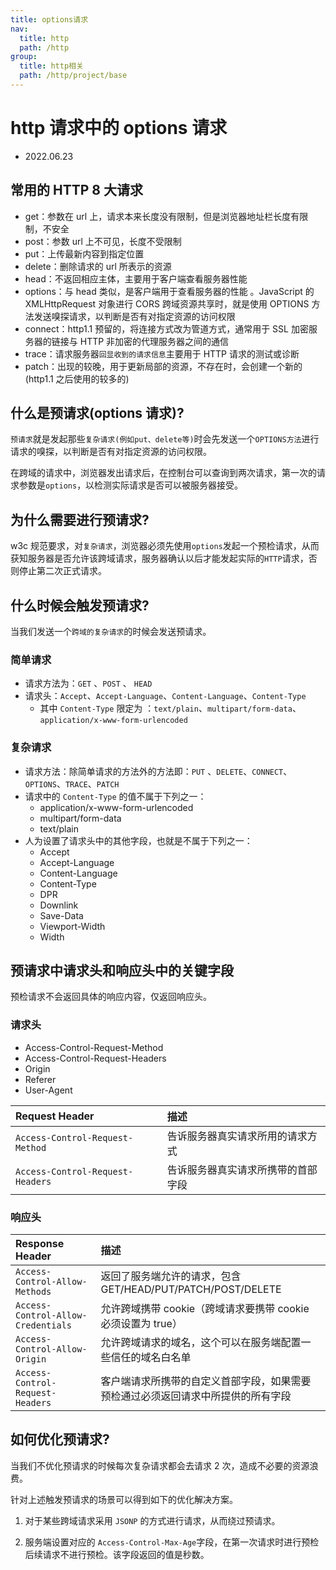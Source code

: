 ```yaml
---
title: options请求
nav:
  title: http
  path: /http
group:
  title: http相关
  path: /http/project/base
---
```


# http 请求中的 options 请求

- 2022.06.23

## 常用的 HTTP 8 大请求

- get：参数在 url 上，请求本来长度没有限制，但是浏览器地址栏长度有限制，不安全
- post：参数 url 上不可见，长度不受限制
- put：上传最新内容到指定位置
- delete：删除请求的 url 所表示的资源
- head：不返回相应主体，主要用于客户端查看服务器性能
- options：与 head 类似，是客户端用于查看服务器的性能 。JavaScript 的 XMLHttpRequest 对象进行 CORS 跨域资源共享时，就是使用 OPTIONS 方法发送嗅探请求，以判断是否有对指定资源的访问权限
- connect：http1.1 预留的，将连接方式改为管道方式，通常用于 SSL 加密服务器的链接与 HTTP 非加密的代理服务器之间的通信
- trace：请求服务器`回显收到的请求信息`主要用于 HTTP 请求的测试或诊断
- patch：出现的较晚，用于更新局部的资源，不存在时，会创建一个新的(http1.1 之后使用的较多的)

## 什么是预请求(options 请求)?

`预请求`就是发起那些`复杂请求(例如put、delete等)`时会先发送一个`OPTIONS方法`进行请求的嗅探，以判断是否有对指定资源的访问权限。

在跨域的请求中，浏览器发出请求后，在控制台可以查询到两次请求，第一次的请求参数是`options`，以检测实际请求是否可以被服务器接受。

## 为什么需要进行预请求?

w3c 规范要求，对`复杂请求`，浏览器必须先使用`options`发起一个预检请求，从而获知服务器是否允许该跨域请求，服务器确认以后才能发起实际的`HTTP`请求，否则停止第二次正式请求。

## 什么时候会触发预请求?

当我们发送一个`跨域的复杂请求`的时候会发送预请求。

### 简单请求

- 请求方法为：`GET` 、`POST` 、 `HEAD`
- 请求头：`Accept`、`Accept-Language`、`Content-Language`、`Content-Type`
  - 其中 `Content-Type` 限定为 ：`text/plain`、`multipart/form-data`、`application/x-www-form-urlencoded`

### 复杂请求

- 请求方法：除简单请求的方法外的方法即：`PUT` 、`DELETE`、`CONNECT`、`OPTIONS`、`TRACE`、`PATCH`
- 请求中的 `Content-Type` 的值不属于下列之一：
  - application/x-www-form-urlencoded
  - multipart/form-data
  - text/plain
- 人为设置了请求头中的其他字段，也就是不属于下列之一：
  - Accept
  - Accept-Language
  - Content-Language
  - Content-Type
  - DPR
  - Downlink
  - Save-Data
  - Viewport-Width
  - Width

## 预请求中请求头和响应头中的关键字段

预检请求不会返回具体的响应内容，仅返回响应头。

### 请求头

- Access-Control-Request-Method
- Access-Control-Request-Headers
- Origin
- Referer
- User-Agent

| Request Header                   | 描述                               |
| :------------------------------- | :--------------------------------- |
| `Access-Control-Request-Method`  | 告诉服务器真实请求所用的请求方式   |
| `Access-Control-Request-Headers` | 告诉服务器真实请求所携带的首部字段 |

### 响应头

| Response Header                    | 描述                                                                             |
| :--------------------------------- | :------------------------------------------------------------------------------- |
| `Access-Control-Allow-Methods`     | 返回了服务端允许的请求，包含 GET/HEAD/PUT/PATCH/POST/DELETE                      |
| `Access-Control-Allow-Credentials` | 允许跨域携带 cookie（跨域请求要携带 cookie 必须设置为 true）                     |
| `Access-Control-Allow-Origin`      | 允许跨域请求的域名，这个可以在服务端配置一些信任的域名白名单                     |
| `Access-Control-Request-Headers`   | 客户端请求所携带的自定义首部字段，如果需要预检通过必须返回请求中所提供的所有字段 |

## 如何优化预请求?

当我们不优化预请求的时候每次复杂请求都会去请求 2 次，造成不必要的资源浪费。

针对上述触发预请求的场景可以得到如下的优化解决方案。

1. 对于某些跨域请求采用 `JSONP` 的方式进行请求，从而绕过预请求。

2. 服务端设置对应的 `Access-Control-Max-Age`字段，在第一次请求时进行预检后续请求不进行预检。该字段返回的值是秒数。
